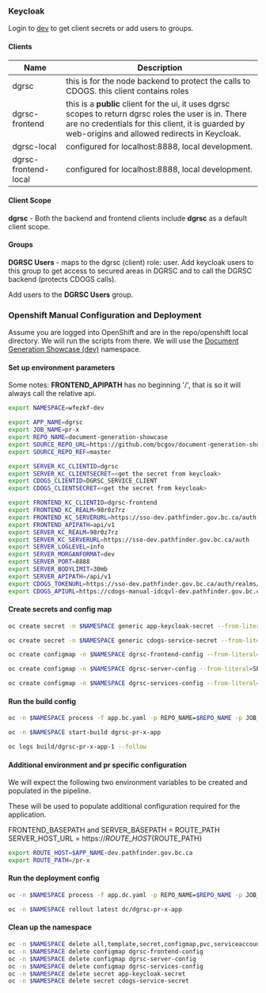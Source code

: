 ### Keycloak

Login to [dev](https://sso-dev.pathfinder.gov.bc.ca/auth/admin/98r0z7rz/console/#/realms/98r0z7rz/clients) to get client secrets or add users to groups.

#### Clients

| Name | Description |
| ---- | --- |
| dgrsc | this is for the node backend to protect the calls to CDOGS.  this client contains roles |
| dgrsc-frontend | this is a **public** client for the ui, it uses dgrsc scopes to return dgrsc roles the user is in.  There are no credentials for this client, it is guarded by web-origins and allowed redirects in Keycloak.|
| dgrsc-local | configured for localhost:8888, local development. |
| dgrsc-frontend-local | configured for localhost:8888, local development.|

#### Client Scope

**dgrsc** - Both the backend and frontend clients include **dgrsc** as a default client scope.

#### Groups

**DGRSC Users** - maps to the dgrsc (client) role: user.  Add keycloak users to this group to get access to secured areas in DGRSC and to call the DGRSC backend (protects CDOGS calls).

Add users to the **DGRSC Users** group.  

### Openshift Manual Configuration and Deployment

Assume you are logged into OpenShift and are in the repo/openshift local directory.  We will run the scripts from there.  We will use the [Document Generation Showcase (dev)](https://console.pathfinder.gov.bc.ca:8443/console/project/wfezkf-dev/overview) namespace.

#### Set up environment parameters

Some notes:
**FRONTEND\_APIPATH** has no beginning '/', that is so it will always call the relative api.

``` sh
export NAMESPACE=wfezkf-dev

export APP_NAME=dgrsc
export JOB_NAME=pr-x
export REPO_NAME=document-generation-showcase
export SOURCE_REPO_URL=https://github.com/bcgov/document-generation-showcase
export SOURCE_REPO_REF=master

export SERVER_KC_CLIENTID=dgrsc
export SERVER_KC_CLIENTSECRET=<get the secret from keycloak>
export CDOGS_CLIENTID=DGRSC_SERVICE_CLIENT
export CDOGS_CLIENTSECRET=<get the secret from keycloak>

export FRONTEND_KC_CLIENTID=dgrsc-frontend
export FRONTEND_KC_REALM=98r0z7rz
export FRONTEND_KC_SERVERURL=https://sso-dev.pathfinder.gov.bc.ca/auth
export FRONTEND_APIPATH=api/v1
export SERVER_KC_REALM=98r0z7rz
export SERVER_KC_SERVERURL=https://sso-dev.pathfinder.gov.bc.ca/auth
export SERVER_LOGLEVEL=info
export SERVER_MORGANFORMAT=dev
export SERVER_PORT=8888
export SERVER_BODYLIMIT=30mb
export SERVER_APIPATH=/api/v1
export CDOGS_TOKENURL=https://sso-dev.pathfinder.gov.bc.ca/auth/realms/jbd6rnxw/protocol/openid-connect/token
export CDOGS_APIURL=https://cdogs-manual-idcqvl-dev.pathfinder.gov.bc.ca/api/v1
```

#### Create secrets and config map

``` sh
oc create secret -n $NAMESPACE generic app-keycloak-secret --from-literal=username=$SERVER_KC_CLIENTID --from-literal=password=$SERVER_KC_CLIENTSECRET --type=kubernetes.io/basic-auth
```

``` sh
oc create secret -n $NAMESPACE generic cdogs-service-secret --from-literal=username=$CDOGS_CLIENTID --from-literal=password=$CDOGS_CLIENTSECRET --type=kubernetes.io/basic-auth
```

``` sh
oc create configmap -n $NAMESPACE dgrsc-frontend-config --from-literal=FRONTEND_KC_CLIENTID=$FRONTEND_KC_CLIENTID --from-literal=FRONTEND_KC_REALM=$FRONTEND_KC_REALM --from-literal=FRONTEND_KC_SERVERURL=$FRONTEND_KC_SERVERURL --from-literal=FRONTEND_APIPATH=$FRONTEND_APIPATH
```

``` sh
oc create configmap -n $NAMESPACE dgrsc-server-config --from-literal=SERVER_KC_REALM=$SERVER_KC_REALM --from-literal=SERVER_KC_SERVERURL=$SERVER_KC_SERVERURL --from-literal=SERVER_LOGLEVEL=$SERVER_LOGLEVEL --from-literal=SERVER_MORGANFORMAT=$SERVER_MORGANFORMAT --from-literal=SERVER_PORT=$SERVER_PORT --from-literal=SERVER_BODYLIMIT=$SERVER_BODYLIMIT --from-literal=SERVER_APIPATH=$SERVER_APIPATH
```

``` sh
oc create configmap -n $NAMESPACE dgrsc-services-config --from-literal=CDOGS_TOKENURL=$CDOGS_TOKENURL --from-literal=CDOGS_APIURL=$CDOGS_APIURL
```

#### Run the build config

``` sh
oc -n $NAMESPACE process -f app.bc.yaml -p REPO_NAME=$REPO_NAME -p JOB_NAME=$JOB_NAME -p SOURCE_REPO_URL=$SOURCE_REPO_URL -p SOURCE_REPO_REF=$SOURCE_REPO_REF -o yaml | oc -n $NAMESPACE create -f -

oc -n $NAMESPACE start-build dgrsc-pr-x-app

oc logs build/dgrsc-pr-x-app-1 --follow
```

#### Additional environment and pr specific configuration

We will expect the following two environment variables to be created and populated in the pipeline.

These will be used to populate additional configuration required for the application.

FRONTEND\_BASEPATH and SERVER\_BASEPATH  = ROUTE\_PATH
SERVER\_HOST\_URL = https://${ROUTE\_HOST}${ROUTE\_PATH}

``` sh
export ROUTE_HOST=$APP_NAME-dev.pathfinder.gov.bc.ca
export ROUTE_PATH=/pr-x
```

#### Run the deployment config

``` sh
oc -n $NAMESPACE process -f app.dc.yaml -p REPO_NAME=$REPO_NAME -p JOB_NAME=$JOB_NAME -p NAMESPACE=$NAMESPACE -p APP_NAME=$APP_NAME -p ROUTE_HOST=$ROUTE_HOST -p ROUTE_PATH=$ROUTE_PATH  -o yaml | oc -n $NAMESPACE create -f -

oc -n $NAMESPACE rollout latest dc/dgrsc-pr-x-app
```

#### Clean up the namespace

``` sh
oc -n $NAMESPACE delete all,template,secret,configmap,pvc,serviceaccount,rolebinding,networksecuritypolicy --selector app=$APP_NAME-$JOB_NAME
oc -n $NAMESPACE delete configmap dgrsc-frontend-config
oc -n $NAMESPACE delete configmap dgrsc-server-config
oc -n $NAMESPACE delete configmap dgrsc-services-config
oc -n $NAMESPACE delete secret app-keycloak-secret
oc -n $NAMESPACE delete secret cdogs-service-secret
```
